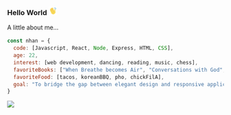 ### Hello World <img src="waving.gif" width="20">

A little about me...
```javascript
const nhan = {
  code: [Javascript, React, Node, Express, HTML, CSS],
  age: 22,
  interest: [web development, dancing, reading, music, chess],
  favoriteBooks: ["When Breathe becomes Air", "Conversations with God", "Sapiens", "The Courage to be Disliked"],
  favoriteFood: [tacos, koreanBBQ, pho, chickFilA],
  goal: "To bridge the gap between elegant design and responsive application."
}
```
<img src="codingdude.gif" width="500">
